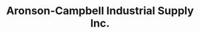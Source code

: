 ---
title: "Aronson-Campbell Industrial Supply Inc."
url: /spokane-valley/aronson-campbell-industrial-supply-inc/
shop: Baustoffe
---